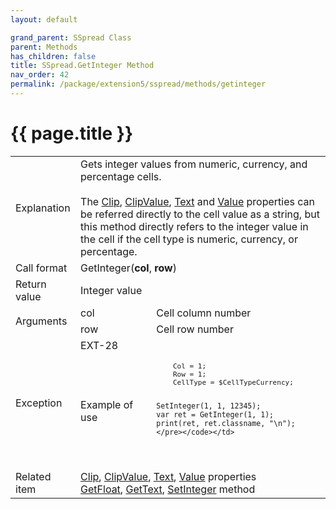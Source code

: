 ```yaml
---
layout: default

grand_parent: SSpread Class
parent: Methods
has_children: false
title: SSpread.GetInteger Method
nav_order: 42
permalink: /package/extension5/sspread/methods/getinteger
---
```

# {{ page.title }}

<table>
  <tr>
    <td>Explanation</td>
    <td colspan="2">Gets integer values from numeric, currency, and percentage cells.<br><br>The <a href="/package/extension5/sspread/properties/clip">Clip</a>, <a href="/package/extension5/sspread/properties/clipvalue">ClipValue</a>, <a href="/package/extension5/sspread/properties/text">Text</a> and <a href="/package/extension5/sspread/properties/value">Value</a> properties can be referred directly to the cell value as a string, but this method directly refers to the integer value in the cell if the cell type is numeric, currency, or percentage.</td>
  </tr>
  <tr>
    <td>Call format</td>
    <td colspan="2">GetInteger(<b>col</b>, <b>row</b>)</td>
  </tr>
  <tr>
    <td>Return value</td>
    <td colspan="2">Integer value</td>
  </tr>  
  <tr>
    <td rowspan="2">Arguments</td>
    <td>col</td>
    <td>Cell column number</td>
  </tr>
  <tr>
    <td>row</td>
    <td>Cell row number</td>
  </tr>
  <tr>
    <td rowspan="2">Exception</td>
    <td>EXT-28</td>
    <td></td>
  </tr>
  <tr>
    <td>Example of use</td>
    <td colspan="2"><code><pre>
    Col = 1;
    Row = 1;
    CellType = $CellTypeCurrency;
    
    SetInteger(1, 1, 12345);
    var ret = GetInteger(1, 1);
    print(ret, ret.classname, "\n");
    </pre></code></td>
  </tr>
  <tr>
    <td>Related item</td>
    <td colspan="2"><a href="/package/extension5/sspread/properties/clip">Clip</a>, <a href="/package/extension5/sspread/properties/clipvalue">ClipValue</a>, <a href="/package/extension5/sspread/properties/text">Text</a>, <a href="/package/extension5/sspread/properties/value">Value</a> properties<br><a href="/package/extension5/sspread/methods/getfloat">GetFloat</a>, <a href="/package/extension5/sspread/methods/gettext">GetText</a>, <a href="/package/extension5/sspread/methods/setinteger">SetInteger</a> method</td>
  </tr>
</table>
